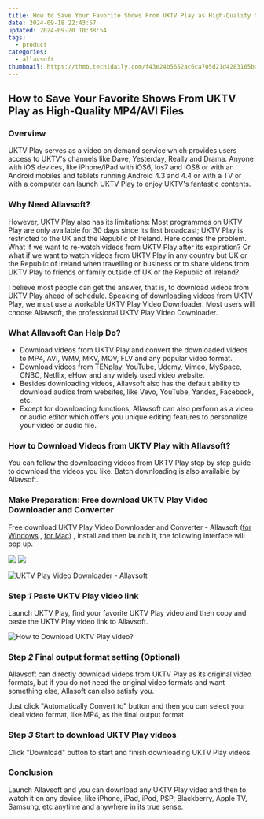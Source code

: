 ```yaml
---
title: How to Save Your Favorite Shows From UKTV Play as High-Quality MP4/AVI Files
date: 2024-09-18 22:43:57
updated: 2024-09-20 10:38:54
tags:
  - product
categories:
  - allavsoft
thumbnail: https://thmb.techidaily.com/f43e24b5652ac6ca705d21d4283165ba384a702109b9e12b244f96b4521cf3c5.jpg
---
```


## How to Save Your Favorite Shows From UKTV Play as High-Quality MP4/AVI Files

### Overview

UKTV Play serves as a video on demand service which provides users access to UKTV's channels like Dave, Yesterday, Really and Drama. Anyone with iOS devices, like iPhone/iPad with iOS6, Ios7 and iOS8 or with an Android mobiles and tablets running Android 4.3 and 4.4 or with a TV or with a computer can launch UKTV Play to enjoy UKTV's fantastic contents.

### Why Need Allavsoft?

However, UKTV Play also has its limitations: Most programmes on UKTV Play are only available for 30 days since its first broadcast; UKTV Play is restricted to the UK and the Republic of Ireland. Here comes the problem. What if we want to re-watch videos from UKTV Play after its expiration? Or what if we want to watch videos from UKTV Play in any country but UK or the Republic of Ireland when travelling or business or to share videos from UKTV Play to friends or family outside of UK or the Republic of Ireland?

I believe most people can get the answer, that is, to download videos from UKTV Play ahead of schedule. Speaking of downloading videos from UKTV Play, we must use a workable UKTV Play Video Downloader. Most users will choose Allavsoft, the professional UKTV Play Video Downloader.

### What Allavsoft Can Help Do?

* Download videos from UKTV Play and convert the downloaded videos to MP4, AVI, WMV, MKV, MOV, FLV and any popular video format.
* Download videos from TENplay, YouTube, Udemy, Vimeo, MySpace, CNBC, Netflix, eHow and any widely used video website.
* Besides downloading videos, Allavsoft also has the default ability to download audios from websites, like Vevo, YouTube, Yandex, Facebook, etc.
* Except for downloading functions, Allavsoft can also perform as a video or audio editor which offers you unique editing features to personalize your video or audio file.

### How to Download Videos from UKTV Play with Allavsoft?

You can follow the downloading videos from UKTV Play step by step guide to download the videos you like. Batch downloading is also available by Allavsoft.

### Make Preparation: Free download UKTV Play Video Downloader and Converter

Free download UKTV Play Video Downloader and Converter - Allavsoft ([for Windows](https://tools.techidaily.com/allavsoft/products/) , [for Mac](https://tools.techidaily.com/allavsoft/products/)) , install and then launch it, the following interface will pop up.

[![](https://www.allavsoft.com/how-to/../images/how-to/free-download-win.jpg)](https://tools.techidaily.com/allavsoft/products/) [![](https://www.allavsoft.com/how-to/../images/how-to/free-download-mac.jpg)](https://tools.techidaily.com/allavsoft/products/)

![UKTV Play Video Downloader - Allavsoft](https://www.allavsoft.com/how-to/../images/allavsoft-mac/screen-shot-600.jpg)

### Step _1_ Paste UKTV Play video link

Launch UKTV Play, find your favorite UKTV Play video and then copy and paste the UKTV Play video link to Allavsoft.

![How to Download UKTV Play video?](https://www.allavsoft.com/how-to/../images/how-to/ilivid-for-mac-windows-alternative-video-downloader/how-to-use-ilivid-for-mac.jpg)

### Step _2_ Final output format setting (Optional)

Allavsoft can directly download videos from UKTV Play as its original video formats, but if you do not need the original video formats and want something else, Allasoft can also satisfy you.

Just click "Automatically Convert to" button and then you can select your ideal video format, like MP4, as the final output format.

### Step _3_ Start to download UKTV Play videos

Click "Download" button to start and finish downloading UKTV Play videos.

### Conclusion

Launch Allavsoft and you can download any UKTV Play video and then to watch it on any device, like iPhone, iPad, iPod, PSP, Blackberry, Apple TV, Samsung, etc anytime and anywhere in its true sense.

<ins class="adsbygoogle"
     style="display:block"
     data-ad-format="autorelaxed"
     data-ad-client="ca-pub-7571918770474297"
     data-ad-slot="1223367746"></ins>



<ins class="adsbygoogle"
     style="display:block"
     data-ad-client="ca-pub-7571918770474297"
     data-ad-slot="8358498916"
     data-ad-format="auto"
     data-full-width-responsive="true"></ins>
